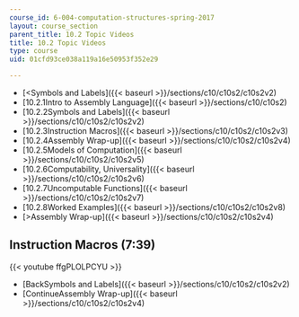 ```yaml
---
course_id: 6-004-computation-structures-spring-2017
layout: course_section
parent_title: 10.2 Topic Videos
title: 10.2 Topic Videos
type: course
uid: 01cfd93ce038a119a16e50953f352e29

---
```


*   [<Symbols and Labels]({{< baseurl >}}/sections/c10/c10s2/c10s2v2)
*   [10.2.1Intro to Assembly Language]({{< baseurl >}}/sections/c10/c10s2)
*   [10.2.2Symbols and Labels]({{< baseurl >}}/sections/c10/c10s2/c10s2v2)
*   [10.2.3Instruction Macros]({{< baseurl >}}/sections/c10/c10s2/c10s2v3)
*   [10.2.4Assembly Wrap-up]({{< baseurl >}}/sections/c10/c10s2/c10s2v4)
*   [10.2.5Models of Computation]({{< baseurl >}}/sections/c10/c10s2/c10s2v5)
*   [10.2.6Computability, Universality]({{< baseurl >}}/sections/c10/c10s2/c10s2v6)
*   [10.2.7Uncomputable Functions]({{< baseurl >}}/sections/c10/c10s2/c10s2v7)
*   [10.2.8Worked Examples]({{< baseurl >}}/sections/c10/c10s2/c10s2v8)
*   [\>Assembly Wrap-up]({{< baseurl >}}/sections/c10/c10s2/c10s2v4)

Instruction Macros (7:39)
-------------------------

{{< youtube ffgPLOLPCYU >}}

*   [BackSymbols and Labels]({{< baseurl >}}/sections/c10/c10s2/c10s2v2)
*   [ContinueAssembly Wrap-up]({{< baseurl >}}/sections/c10/c10s2/c10s2v4)